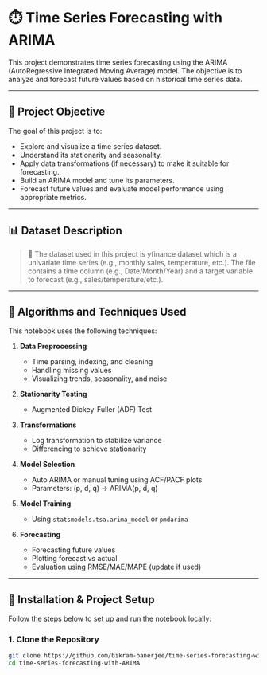 # ⏱️ Time Series Forecasting with ARIMA

This project demonstrates time series forecasting using the ARIMA (AutoRegressive Integrated Moving Average) model. The objective is to analyze and forecast future values based on historical time series data.

---

## 🎯 Project Objective

The goal of this project is to:

- Explore and visualize a time series dataset.
- Understand its stationarity and seasonality.
- Apply data transformations (if necessary) to make it suitable for forecasting.
- Build an ARIMA model and tune its parameters.
- Forecast future values and evaluate model performance using appropriate metrics.

---

## 📊 Dataset Description

> 📁 The dataset used in this project is yfinance dataset which is a univariate time series (e.g., monthly sales, temperature, etc.). The file contains a time column (e.g., Date/Month/Year) and a target variable to forecast (e.g., sales/temperature/etc.).

---

## 🧠 Algorithms and Techniques Used

This notebook uses the following techniques:

1. **Data Preprocessing**
   - Time parsing, indexing, and cleaning
   - Handling missing values
   - Visualizing trends, seasonality, and noise

2. **Stationarity Testing**
   - Augmented Dickey-Fuller (ADF) Test

3. **Transformations**
   - Log transformation to stabilize variance
   - Differencing to achieve stationarity

4. **Model Selection**
   - Auto ARIMA or manual tuning using ACF/PACF plots
   - Parameters: (p, d, q) → ARIMA(p, d, q)

5. **Model Training**
   - Using `statsmodels.tsa.arima_model` or `pmdarima`

6. **Forecasting**
   - Forecasting future values
   - Plotting forecast vs actual
   - Evaluation using RMSE/MAE/MAPE (update if used)

---

## 🔧 Installation & Project Setup

Follow the steps below to set up and run the notebook locally:

### 1. Clone the Repository
```bash
git clone https://github.com/bikram-banerjee/time-series-forecasting-with-ARIMA.git
cd time-series-forecasting-with-ARIMA
